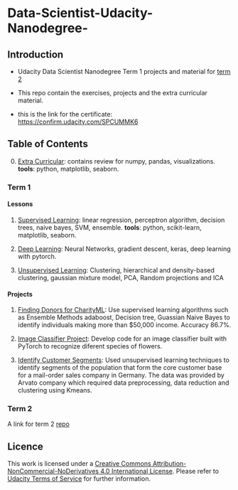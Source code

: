 # Data-Scientist-Udacity-Nanodegree-

## Introduction
* Udacity Data Scientist Nanodegree Term 1 projects and material
for [term 2](https://github.com/nesreensada/Data-Scientist-Udacity-Nanodegree-Term2)
* This repo contain the exercises, projects and the extra curricular material.

* this is the link for the certificate: https://confirm.udacity.com/SPCUMMK6

## Table of Contents
0. [Extra Curricular](https://github.com/nesreensada/Data-Scientist-Udacity-Nanodegree-/tree/master/Extra%20Curricular): contains review for numpy, pandas, visualizations. **tools**: python, matplotlib, seaborn.

### Term 1

#### Lessons 
1. [Supervised Learning](https://github.com/nesreensada/Data-Scientist-Udacity-Nanodegree-/tree/master/Supervised%20learning): linear regression, perceptron algorithm, decision trees, naive bayes, SVM, ensemble. **tools**: python, scikit-learn, matplotlib, seaborn.

2. [Deep Learning](https://github.com/nesreensada/Data-Scientist-Udacity-Nanodegree-/tree/master/Deep%20learning): Neural Networks, gradient descent, keras, deep learning with pytorch.

3. [Unsupervised Learning](https://github.com/nesreensada/Data-Scientist-Udacity-Nanodegree-/tree/master/Unsupervised%20Learning): Clustering, hierarchical and density-based clustering, gaussian mixture model, PCA, Random projections and ICA

#### Projects
1. [Finding Donors for CharityML](https://github.com/nesreensada/Data-Scientist-Udacity-Nanodegree-/tree/master/projects/p1_charityml): Use supervised learning algorithms such as Ensemble Methods adaboost, Decision tree, Guassian Naive Bayes to identify individuals making more than $50,000 income. Accuracy 86.7%.

2. [Image Classifier Project](https://github.com/nesreensada/Data-Scientist-Udacity-Nanodegree-/tree/master/projects/p2_image_classifier): Develop code for an image classifier built with PyTorch to recognize diferent species of flowers.

3. [Identify Customer Segments](https://github.com/nesreensada/Data-Scientist-Udacity-Nanodegree-/tree/master/projects/p3_identify_customers_clusters): Used unsupervised learning techniques to identify segments of the population that form the core customer base for a mail-order sales company in Germany. The data was provided by Arvato company which required data preprocessing, data reduction and clustering using Kmeans.

### Term 2

A link for term 2 [repo](https://github.com/nesreensada/Data-Scientist-Udacity-Nanodegree-Term2)

## Licence 
This work is licensed under a [Creative Commons Attribution-NonCommercial-NoDerivatives 4.0 International License](https://creativecommons.org/licenses/by-nc-nd/4.0/). Please refer to [Udacity Terms of Service](https://www.udacity.com/legal) for further information.

